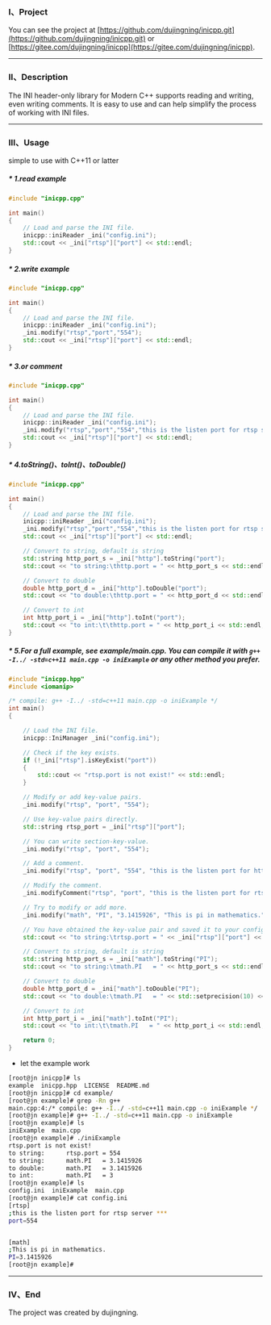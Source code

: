 ### Ⅰ、Project
You can see the project at [https://github.com/dujingning/inicpp.git](https://github.com/dujingning/inicpp.git) or [https://gitee.com/dujingning/inicpp](https://gitee.com/dujingning/inicpp).


---

### Ⅱ、Description

The INI header-only library for Modern C++ supports reading and writing, even writing comments. It is easy to use and can help simplify the process of working with INI files.

---
### Ⅲ、Usage

simple to use with C++11 or latter

##### * 1.read example
```cpp
#include "inicpp.cpp"

int main()
{
    // Load and parse the INI file.
    inicpp::iniReader _ini("config.ini");
    std::cout << _ini["rtsp"]["port"] << std::endl;
}
```

##### * 2.write example
```cpp
#include "inicpp.cpp"

int main()
{
    // Load and parse the INI file.
    inicpp::iniReader _ini("config.ini");
    _ini.modify("rtsp","port","554");
    std::cout << _ini["rtsp"]["port"] << std::endl;
}
```
##### * 3.or comment
```cpp
#include "inicpp.cpp"

int main()
{
    // Load and parse the INI file.
    inicpp::iniReader _ini("config.ini");
    _ini.modify("rtsp","port","554","this is the listen port for rtsp server");
    std::cout << _ini["rtsp"]["port"] << std::endl;
}
```
##### * 4.toString()、toInt()、toDouble()
```cpp
#include "inicpp.cpp"

int main()
{
	// Load and parse the INI file.
	inicpp::iniReader _ini("config.ini");
	_ini.modify("rtsp","port","554","this is the listen port for rtsp server");
	std::cout << _ini["rtsp"]["port"] << std::endl;

	// Convert to string, default is string
	std::string http_port_s = _ini["http"].toString("port");
	std::cout << "to string:\thttp.port = " << http_port_s << std::endl;

	// Convert to double
	double http_port_d = _ini["http"].toDouble("port");
	std::cout << "to double:\thttp.port = " << http_port_d << std::endl;

	// Convert to int
	int http_port_i = _ini["http"].toInt("port");
	std::cout << "to int:\t\thttp.port = " << http_port_i << std::endl;
}
```
##### * 5.For a full example, see example/main.cpp. You can compile it with `g++ -I../ -std=c++11 main.cpp -o iniExample` or any other method you prefer.


```cpp
#include "inicpp.hpp"
#include <iomanip>

/* compile: g++ -I../ -std=c++11 main.cpp -o iniExample */
int main()
{

	// Load the INI file.
	inicpp::IniManager _ini("config.ini");

	// Check if the key exists.
	if (!_ini["rtsp"].isKeyExist("port"))
	{
		std::cout << "rtsp.port is not exist!" << std::endl;
	}

	// Modify or add key-value pairs.
	_ini.modify("rtsp", "port", "554");

	// Use key-value pairs directly.
	std::string rtsp_port = _ini["rtsp"]["port"];

	// You can write section-key-value.
	_ini.modify("rtsp", "port", "554");

	// Add a comment.
	_ini.modify("rtsp", "port", "554", "this is the listen port for http server");

	// Modify the comment.
	_ini.modifyComment("rtsp", "port", "this is the listen port for rtsp server ***");

	// Try to modify or add more.
	_ini.modify("math", "PI", "3.1415926", "This is pi in mathematics.");

	// You have obtained the key-value pair and saved it to your config file.
	std::cout << "to string:\trtsp.port = " << _ini["rtsp"]["port"] << std::endl;

	// Convert to string, default is string
	std::string http_port_s = _ini["math"].toString("PI");
	std::cout << "to string:\tmath.PI   = " << http_port_s << std::endl;

	// Convert to double
	double http_port_d = _ini["math"].toDouble("PI");
	std::cout << "to double:\tmath.PI   = " << std::setprecision(10) << http_port_d << std::endl;

	// Convert to int
	int http_port_i = _ini["math"].toInt("PI");
	std::cout << "to int:\t\tmath.PI   = " << http_port_i << std::endl;

	return 0;
}
```
* let the example work 
```bash
[root@jn inicpp]# ls
example  inicpp.hpp  LICENSE  README.md
[root@jn inicpp]# cd example/
[root@jn example]# grep -Rn g++
main.cpp:4:/* compile: g++ -I../ -std=c++11 main.cpp -o iniExample */
[root@jn example]# g++ -I../ -std=c++11 main.cpp -o iniExample
[root@jn example]# ls
iniExample  main.cpp
[root@jn example]# ./iniExample
rtsp.port is not exist!
to string:      rtsp.port = 554
to string:      math.PI   = 3.1415926
to double:      math.PI   = 3.1415926
to int:         math.PI   = 3
[root@jn example]# ls
config.ini  iniExample  main.cpp
[root@jn example]# cat config.ini
[rtsp]
;this is the listen port for rtsp server ***
port=554


[math]
;This is pi in mathematics.
PI=3.1415926
[root@jn example]#
```

---
### Ⅳ、End
 The project was created by dujingning. 